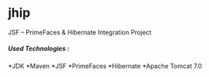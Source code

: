 jhip
====

JSF – PrimeFaces & Hibernate Integration Project

##### Used Technologies :

*JDK 
*Maven 
*JSF 
*PrimeFaces 
*Hibernate 
*Apache Tomcat 7.0
